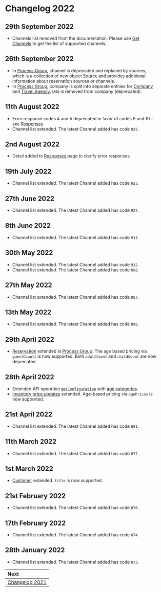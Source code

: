# Changelog 2022

## 29th September 2022

* Channels list removed from the documentation. Please use [Get Channels](../mews-operations/configuration.md#get-channels) to get the list of supported channels.

## 26th September 2022

* In [Process Group](../mews-operations/reservations.md#request), channel is deprecated and replaced by sources, which is a collection of new object [Source](../mews-operations/reservations.md#source) and provides additional information about reservation sources or channels.
* In [Process Group](../mews-operations/reservations.md#request), company is split into separate entities for [Company](../mews-operations/reservations.md#company) and [Travel Agency](../mews-operations/reservations.md#travel-agency). iata is removed from company (deprecated).

## 11th August 2022

* Error response codes 4 and 5 deprecated in favor of codes 9 and 10 - see [Responses](../guidelines/responses.md)
* Channel list extended. The latest Channel added has code `925`.

## 2nd August 2022

* Detail added to [Responses](../guidelines/responses.md) page to clarify error responses.

## 19th July 2022

* Channel list extended. The latest Channel added has code `923`.

## 27th June 2022

* Channel list extended. The latest Channel added has code `922`.

## 8th June 2022

* Channel list extended. The latest Channel added has code `913`.

## 30th May 2022

* Channel list extended. The latest Channel added has code `912`.
* Channel list extended. The latest Channel added has code `898`.

## 27th May 2022

* Channel list extended. The latest Channel added has code `897`.

## 13th May 2022

* Channel list extended. The latest Channel added has code `896`.

## 29th April 2022

* [Reservation](../mews-operations/reservations.md#reservation) extended in [Process Group](../mews-operations/reservations.md#process-group). The age based pricing via `guestCounts` is now supported. Both `adultCount` and `childCount` are now deprecated.

## 28th April 2022

* Extended API operation [`getConfiguration`](../mews-operations/configuration.md#get-configuration) with [age categories](../mews-operations/configuration.md#age-categories).
* [Inventory price updates](../channel-manager-operations/inventory.md#rate-price) extended. Age-based pricing via `agePrices` is now supported. 

## 21st April 2022

* Channel list extended. The latest Channel added has code `881`.

## 11th March 2022

* Channel list extended. The latest Channel added has code `877`.

## 1st March 2022

* [Customer](../mews-operations/reservations.md#customer) extended. `title` is now supported.

## 21st February 2022

* Channel list extended. The latest Channel added has code `876`.

## 17th February 2022

* Channel list extended. The latest Channel added has code `874`.

## 28th January 2022

* Channel list extended. The latest Channel added has code `873`.

| Next |
| :-- |
| [Changelog 2021](changelog2021.md) |
